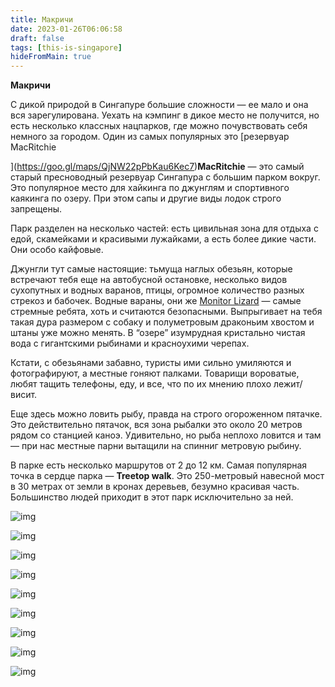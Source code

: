 ```yaml
---
title: Макричи
date: 2023-01-26T06:06:58
draft: false
tags: [this-is-singapore]
hideFromMain: true
---
```

**Макричи**

С дикой природой в Сингапуре большие сложности — ее мало и она вся зарегулирована. Уехать на кэмпинг в дикое место не получится, но есть несколько классных нацпарков, где можно почувствовать себя немного за городом. Один из самых популярных это [резервуар MacRitchie

](https://goo.gl/maps/QjNW22pPbKau6Kec7)**MacRitchie** — это самый старый пресноводный резервуар Сингапура c большим парком вокруг. Это популярное место для хайкинга по джунглям и спортивного каякинга по озеру. При этом сапы и другие виды лодок строго запрещены.

Парк разделен на несколько частей: есть цивильная зона для отдыха с едой, скамейками и красивыми лужайками, а есть более дикие части. Они особо кайфовые. 

Джунгли тут самые настоящие: тьмуща наглых обезьян, которые встречают тебя еще на автобусной остановке, несколько видов сухопутных и водных варанов, птицы, огромное количество разных стрекоз и бабочек. Водные вараны, они же [Monitor Lizard](https://www.google.com/search?q=monitor+lizard&newwindow=1&sxsrf=AJOqlzWZqo3Cu1N2zr-CD5nGRiLR1h_3vA:1674712845988&source=lnms&tbm=isch&sa=X&ved=2ahUKEwi1paTCx-T8AhVfSGwGHbF5ALMQ_AUoAXoECAIQAw&biw=1680&bih=882&dpr=2) — самые стремные ребята, хоть и считаются безопасными. Выпрыгивает на тебя такая дура размером с собаку и полуметровым драконьим хвостом и штаны уже можно менять. В “озере” изумрудная кристально чистая вода c гигантскими рыбинами и красноухими черепах.

Кстати, с обезьянами забавно, туристы ими сильно умиляются и фотографируют, а местные гоняют палками. Товарищи вороватые, любят тащить телефоны, еду, и все, что по их мнению плохо лежит/висит.

Еще здесь можно ловить рыбу, правда на строго огороженном пятачке. Это действительно пятачок, вся зона рыбалки это около 20 метров рядом со станцией каноэ. Удивительно, но рыба неплохо ловится и там — при нас местные парни вытащили на спинниг метровую рыбину. 

В парке есть несколько маршрутов от 2 до 12 км. Самая популярная точка в сердце парка — **Treetop walk**. Это 250-метровый навесной мост в 30 метрах от земли в кронах деревьев, безумно красивая часть. Большинство людей приходит в этот парк исключительно за ней. 


![img](/images/this-is-singapore/photos/photo_187@26-01-2023_06-06-58.jpg#center)

![img](/images/this-is-singapore/photos/photo_188@26-01-2023_06-06-58.jpg#center)

![img](/images/this-is-singapore/photos/photo_189@26-01-2023_06-06-58.jpg#center)

![img](/images/this-is-singapore/photos/photo_190@26-01-2023_06-06-58.jpg#center)

![img](/images/this-is-singapore/photos/photo_191@26-01-2023_06-06-58.jpg#center)

![img](/images/this-is-singapore/photos/photo_192@26-01-2023_06-06-58.jpg#center)

![img](/images/this-is-singapore/photos/photo_193@26-01-2023_06-06-58.jpg#center)

![img](/images/this-is-singapore/photos/photo_194@26-01-2023_06-06-58.jpg#center)

![img](/images/this-is-singapore/photos/photo_195@26-01-2023_06-06-58.jpg#center)

